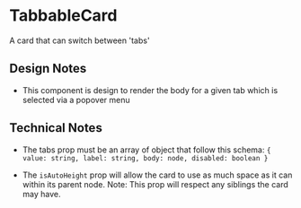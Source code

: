 # TabbableCard

A card that can switch between 'tabs'

## Design Notes

- This component is design to render the body for a given tab which is selected via a popover menu

## Technical Notes

- The tabs prop must be an array of object that follow this schema:
  `{ value: string, label: string, body: node, disabled: boolean }`

- The `isAutoHeight` prop will allow the card to use as much space as it can within its parent node. Note: This prop will respect any siblings the card may have.
